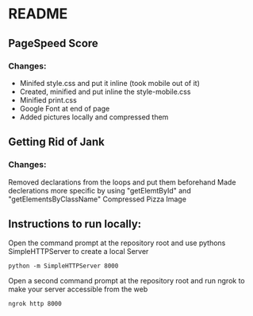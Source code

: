 # README

## PageSpeed Score

### Changes:

* Minifed style.css and put it inline (took mobile out of it)
* Created, minified and put inline the style-mobile.css
* Minified print.css
* Google Font at end of page
* Added pictures locally and compressed them

## Getting Rid of Jank

### Changes:

Removed declarations from the loops and put them beforehand
Made declerations more specific by using "getElemtById" and "getElementsByClassName"
Compressed Pizza Image

## Instructions to run locally:

Open the command prompt at the repository root and use pythons SimpleHTTPServer to create a local Server
```
python -m SimpleHTTPServer 8000
```
Open a second command prompt at the repository root and run ngrok to make your server accessible from the web
```
ngrok http 8000
```
